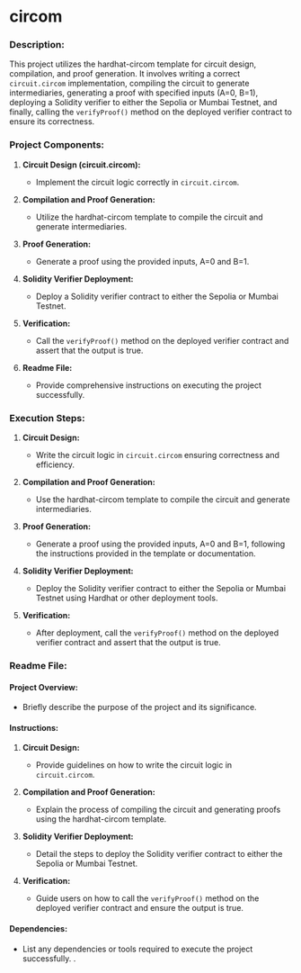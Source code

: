 # circom

### Description:
This project utilizes the hardhat-circom template for circuit design, compilation, and proof generation. It involves writing a correct `circuit.circom` implementation, compiling the circuit to generate intermediaries, generating a proof with specified inputs (A=0, B=1), deploying a Solidity verifier to either the Sepolia or Mumbai Testnet, and finally, calling the `verifyProof()` method on the deployed verifier contract to ensure its correctness.

### Project Components:

1. **Circuit Design (circuit.circom):**
   - Implement the circuit logic correctly in `circuit.circom`.

2. **Compilation and Proof Generation:**
   - Utilize the hardhat-circom template to compile the circuit and generate intermediaries.

3. **Proof Generation:**
   - Generate a proof using the provided inputs, A=0 and B=1.

4. **Solidity Verifier Deployment:**
   - Deploy a Solidity verifier contract to either the Sepolia or Mumbai Testnet.

5. **Verification:**
   - Call the `verifyProof()` method on the deployed verifier contract and assert that the output is true.

6. **Readme File:**
   - Provide comprehensive instructions on executing the project successfully.

### Execution Steps:

1. **Circuit Design:**
   - Write the circuit logic in `circuit.circom` ensuring correctness and efficiency.

2. **Compilation and Proof Generation:**
   - Use the hardhat-circom template to compile the circuit and generate intermediaries.

3. **Proof Generation:**
   - Generate a proof using the provided inputs, A=0 and B=1, following the instructions provided in the template or documentation.

4. **Solidity Verifier Deployment:**
   - Deploy the Solidity verifier contract to either the Sepolia or Mumbai Testnet using Hardhat or other deployment tools.

5. **Verification:**
   - After deployment, call the `verifyProof()` method on the deployed verifier contract and assert that the output is true.

### Readme File:

#### Project Overview:
- Briefly describe the purpose of the project and its significance.

#### Instructions:
1. **Circuit Design:**
   - Provide guidelines on how to write the circuit logic in `circuit.circom`.

2. **Compilation and Proof Generation:**
   - Explain the process of compiling the circuit and generating proofs using the hardhat-circom template.

3. **Solidity Verifier Deployment:**
   - Detail the steps to deploy the Solidity verifier contract to either the Sepolia or Mumbai Testnet.

4. **Verification:**
   - Guide users on how to call the `verifyProof()` method on the deployed verifier contract and ensure the output is true.

#### Dependencies:
- List any dependencies or tools required to execute the project successfully.
.
